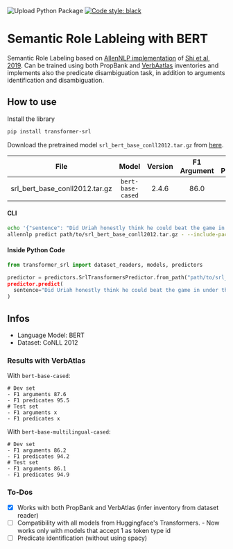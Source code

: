 ![Upload Python Package](https://github.com/Riccorl/srl-bert-verbatlas/workflows/Upload%20Python%20Package/badge.svg)
[![Code style: black](https://img.shields.io/badge/code%20style-black-000000.svg)](https://github.com/psf/black)

# Semantic Role Lableing with BERT

Semantic Role Labeling based on [AllenNLP implementation](https://demo.allennlp.org/semantic-role-labeling) of [Shi et al, 2019](https://arxiv.org/abs/1904.05255). Can be trained using both PropBank and [VerbAatlas](http://verbatlas.org/) inventories and implements also the predicate disambiguation task, in addition to arguments identification and disambiguation.

## How to use

Install the library

```bash
pip install transformer-srl
```

Download the pretrained model `srl_bert_base_conll2012.tar.gz` from [here](https://www.dropbox.com/s/4tes6ypf2do0feb/srl_bert_base_conll2012.tar.gz).

| File | Model | Version | F1 Argument | F1 Predicate |
| :---: | :---: | :---: | :---: | :---: |
| srl_bert_base_conll2012.tar.gz | `bert-base-cased` | 2.4.6 | 86.0 | 95.5 | 

#### CLI

```bash
echo '{"sentence": "Did Uriah honestly think he could beat the game in under three hours?"}' | \
allennlp predict path/to/srl_bert_base_conll2012.tar.gz - --include-package transformer_srl
```

#### Inside Python Code

```python
from transformer_srl import dataset_readers, models, predictors

predictor = predictors.SrlTransformersPredictor.from_path("path/to/srl_bert_base_conll2012.tar.gz, "transformer_srl")
predictor.predict(
  sentence="Did Uriah honestly think he could beat the game in under three hours?"
)
```

## Infos

- Language Model: BERT
- Dataset: CoNLL 2012

### Results with VerbAtlas

With `bert-base-cased`:
```
# Dev set
- F1 arguments 87.6
- F1 predicates 95.5
# Test set
- F1 arguments x
- F1 predicates x
```

With `bert-base-multilingual-cased`:
```
# Dev set
- F1 arguments 86.2
- F1 predicates 94.2
# Test set
- F1 arguments 86.1
- F1 predicates 94.9
```

### To-Dos

- [x] Works with both PropBank and VerbAtlas (infer inventory from dataset reader)
- [ ] Compatibility with all models from Huggingface's Transformers.
        - Now works only with models that accept 1 as token type id 
- [ ] Predicate identification (without using spacy)
